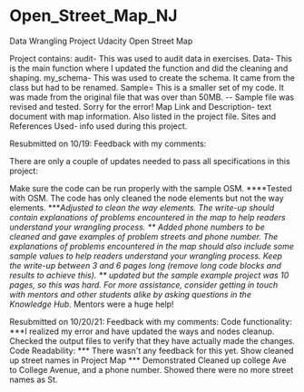 # Open_Street_Map_NJ
 Data Wrangling Project Udacity Open Street Map
 
 
 
 Project contains:
audit- This was used to audit data in exercises.
Data- This is the main function where I updated the function and did the cleaning and shaping.
my_schema- This was used to create the schema. It came from the class but had to be renamed.
Sample= This is a smaller set of my code. It was made from the original file that was over than 50MB.
-- Sample file was revised and tested. Sorry for the error!
Map Link and Description- text document with map information. Also listed in the project file.
Sites and References Used- info used during this project. 


Resubmitted on 10/19:
Feedback with my comments:


There are only a couple of updates needed to pass all specifications in this project:

Make sure the code can be run properly with the sample OSM. ****Tested with OSM. 
The code has only cleaned the node elements but not the way elements. ****Adjusted to clean the way elements. 
The write-up should contain explanations of problems encountered in the map to help readers understand your wrangling process.
** Added phone numbers to be cleaned and gave examples of problem streets and phone number.
The explanations of problems encountered in the map should also include some sample values to help readers understand your wrangling process.
Keep the write-up between 3 and 6 pages long (remove long code blocks and results to achieve this). ** updated but the sample example project was 10 pages, so this was hard.
For more assistance, consider getting in touch with mentors and other students alike by asking questions in the Knowledge Hub.* Mentors were a huge help!

Resubmitted on 10/20/21:
Feedback with my comments:
Code functionality: ***I realized my error and have updated the ways and nodes cleanup. Checked the output files to verify that they have actually made the changes.
Code Readability: *** There wasn't any feedback for this yet. 
Show cleaned up street names in Project Map *** Demonstrated Cleaned up college Ave to College Avenue, and a phone number. Showed there were no more street names as St.
